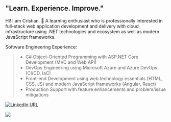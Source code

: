 ## "Learn. Experience. Improve."

Hi! I am Cristian. 👋 A learning enthusiast who is professionally interested in full-stack web application development and delivery with cloud infrastructure using .NET technologies and ecosystem as well as modern JavaScript frameworks.

Software Engineering Experience:
>- C# Object-Oriented Programming with ASP.NET Core Development (MVC and Web API)
>- DevOps Engineering using Microsoft Azure and Azure DevOps (CI/CD, IaC)
>- Front-end Development using web technology essentials (HTML, CSS, JS) and modern JavaScript frameworks (Angular, React)
>- Production Support with feature enhancements and problem/issue mitigations


[![LinkedIn URL](https://img.shields.io/static/v1?color=blue&label=linkedin&logo=linkedin&logoColor=white&style=for-the-badge&message=Connect)](https://www.linkedin.com/in/cristianmayo) 
<!--- 
[![Patreon URL](https://img.shields.io/static/v1?color=blue&label=patreon&logo=patreon&logoColor=white&style=for-the-badge&message=Support)](https://patreon.com/cristianmayo) 
[![Pluralsight Profile](https://img.shields.io/static/v1?color=blue&label=pluralsight&logo=pluralsight&logoColor=white&style=for-the-badge&message=Profile)](https://app.pluralsight.com/profile/xi4nmayo) 
--->


<a href="https://github.com/LordDashMe/github-contribution-stats/" target="_blank">
  <img src="https://github-contribution-stats.vercel.app/api/?username=cristianmayo" />
</a>
